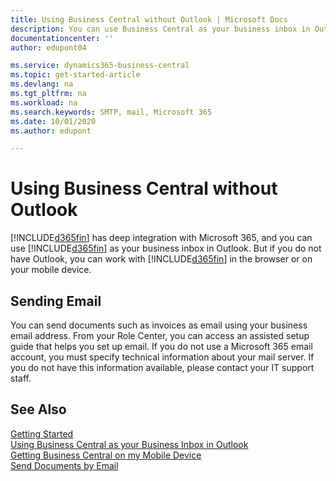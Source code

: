 ```yaml
---
title: Using Business Central without Outlook | Microsoft Docs
description: You can use Business Central as your business inbox in Outlook because it is integrated with Microsoft 365, however, you can also work without Outlook in a browser or on your mobile device.
documentationcenter: ''
author: edupont04

ms.service: dynamics365-business-central
ms.topic: get-started-article
ms.devlang: na
ms.tgt_pltfrm: na
ms.workload: na
ms.search.keywords: SMTP, mail, Microsoft 365
ms.date: 10/01/2020
ms.author: edupont

---
```

# Using Business Central without Outlook
[!INCLUDE[d365fin](includes/d365fin_md.md)] has deep integration with Microsoft 365, and you can use [!INCLUDE[d365fin](includes/d365fin_md.md)] as your business inbox in Outlook. But if you do not have Outlook, you can work with [!INCLUDE[d365fin](includes/d365fin_md.md)] in the browser or on your mobile device.  

## Sending Email
You can send documents such as invoices as email using your business email address. From your Role Center, you can access an assisted setup guide that helps you set up email. If you do not use a Microsoft 365 email account, you must specify technical information about your mail server. If you do not have this information available, please contact your IT support staff.  


## See Also
[Getting Started](product-get-started.md)  
[Using Business Central as your Business Inbox in Outlook](admin-outlook.md)  
[Getting Business Central on my Mobile Device](install-mobile-app.md)  
[Send Documents by Email](ui-how-send-documents-email.md)
